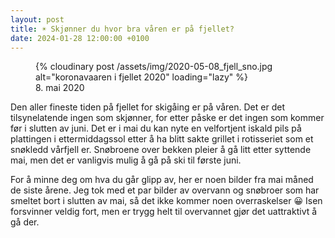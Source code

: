 ```yaml
---
layout: post
title: ☀️ Skjønner du hvor bra våren er på fjellet?
date: 2024-01-28 12:00:00 +0100
---
```


<figure>
{% cloudinary post /assets/img/2020-05-08_fjell_sno.jpg alt="koronavaaren i fjellet 2020" loading="lazy" %}
<figcaption>8. mai 2020</figcaption>
</figure>
Den aller fineste tiden på fjellet for skigåing er på våren. Det er det tilsynelatende ingen som skjønner, for etter påske er det ingen som kommer før i slutten av juni. Det er i mai du kan nyte en velfortjent iskald pils på plattingen i ettermiddagssol etter å ha blitt sakte grillet i rotisseriet som et snøkledd vårfjell er. Snøbroene over bekken pleier å gå litt etter syttende mai, men det er vanligvis mulig å gå på ski til første juni.

For å minne deg om hva du går glipp av, her er noen bilder fra mai måned de siste årene. Jeg tok med et par bilder av overvann og snøbroer som har smeltet bort i slutten av mai, så det ikke kommer noen overraskelser 😀 Isen forsvinner veldig fort, men er trygg helt til overvannet gjør det uattraktivt å gå der.

 <script src="https://cdn.jsdelivr.net/npm/publicalbum@latest/embed-ui.min.js" async></script>
<div class="pa-gallery-player-widget" style="width:100%; height:480px; display:none;"
  data-link="https://photos.app.goo.gl/gSCaM7PRhHLugaWQ8"
  data-title="Mai-måned Holmevann"
  data-description="21 new items added to shared album">
  <object data="https://lh3.googleusercontent.com/pw/ABLVV86GA08NItlD3d_4SQ57syB0OY-iW0mL0_yBjeFQAmeg_5td7Vf-BzVH66e1YgWrV9Hg-fDyf94zVYDzY3w2w3UGg1NKxkI_Un9XiaYg4kHNwpDQ9Ymc=w1920-h1080"></object>
  <object data="https://lh3.googleusercontent.com/pw/ABLVV85QAt6Ubc6vIIDxmv1yfeSAtaubN71lWpIYMh6KA9bhj3aPPpEh7_4vf7yp23KwYB5xkAByp30JtTQllfOLhOjo3XT2xn6mkpcT7cStBTY86P3TKwWu=w1920-h1080"></object>
  <object data="https://lh3.googleusercontent.com/pw/ABLVV86YL9OvGyJtVhkfdJJMigP81t3RuhAs44y5p7NUWJYKiFiCJaduMXwmbR3zTK2iwfgA_ezS8LNkaUSY3E6mLb1canylHjUURJ7iU1MvlWoDKR3UtIqz=w1920-h1080"></object>
  <object data="https://lh3.googleusercontent.com/pw/ABLVV87P2uowXtMUN-HYiwZJy4aeYiTpovo2lcHHlcL1AMxcH9_pKrv7-Bam5DZ5JK0FpW4O2AChAW_ZjH9ZM7uhnPxUA-xPfTyGBo5Z7CiJQ8mg6NZoa1C9=w1920-h1080"></object>
  <object data="https://lh3.googleusercontent.com/pw/ABLVV87qp1iUfz5bCoRJLJt_IHMXtRhyTJuU21iouZl5ZTxSxhpraUftN9sl9zFk8p7jzLyoz3uIf1Zglngt5u2_ZuWDhV-SOXnq87dUbKJj4GtdD5aUkc_p=w1920-h1080"></object>
  <object data="https://lh3.googleusercontent.com/pw/ABLVV86bRdtczfbE7awvq6hEv4FKGwkonTqz1z7pFX-u7AUfxBtlkH8t8ywbpXYOcNr6tXxLB3xwG_7z6kqdhzC5v5G9hRQhgb8_isgkxxmIRmyTqQhCRkhv=w1920-h1080"></object>
  <object data="https://lh3.googleusercontent.com/pw/ABLVV85SaCVTI37MOSTR8Ghnc0kno6l7dSsucqMz4mSWEcEwqpypb-H4X9TDDyL2NWSM60hZLNd8LlXxfMlqTmbD_frD08YeR8P6atxn8wdiIvB1QMZqipBj=w1920-h1080"></object>
  <object data="https://lh3.googleusercontent.com/pw/ABLVV87EO53tmkCQvx6jVhWqeRE0YOfsIF7EMRxl8KWEPAihLElVCQOUzvMZAXJ7Ng4e5zToQu7QZyzxMBG2E9f7umkv0uO3omLp-kvRsEZ4AECt5lqrb18G=w1920-h1080"></object>
  <object data="https://lh3.googleusercontent.com/pw/ABLVV86KBZoiAi1tScx_rEWl5VCmZ6da1lM_R_VH-2LrmV3LDa5vvjLgX_t5Yf-OGQq9zbXyfqz9DCwJLR5H6ilKt8cBxQbIzz6hg_2zfC7lWid5HCxe9Pir=w1920-h1080"></object>
  <object data="https://lh3.googleusercontent.com/pw/ABLVV86Enqtub5eUF1u0Z6mtoNhbcAbU5l8uHN6b7kNC4YALstcFDic1dE8udv0UkH-uAiEXML-C6BTcwaddxNm4BOqIzG9V8ZpkhsqltMqOuhYvWvaDsLzo=w1920-h1080"></object>
  <object data="https://lh3.googleusercontent.com/pw/ABLVV85EY4C8kNVIYALDaA-2maCHKbGqWk8Wf4R9reE60zQI51Hbqn-dStMrgBofg3BdZ1ckzGw6oPWxu7MMOPkWbXceju8DlN3tjvFFVTcDt5a_7EdQj-0q=w1920-h1080"></object>
  <object data="https://lh3.googleusercontent.com/pw/ABLVV86vjsPzH2Soo9CCVVWOv97DpFTjs2cTstSfXuculNCjPK7RjbFO-gRlgTyTtyd2JvoPa36feGotGi-yGubbDtmTeiN5ux8P4WOMxnMrGLIaiC4sZ_Kr=w1920-h1080"></object>
  <object data="https://lh3.googleusercontent.com/pw/ABLVV86rIaYhYjfzWY9-4a8tRxR79c1SiOCYuWswUCXvsA-5gcEIWK3P_guBFaaShNTU9iZDO-54-ZlqfVNodNLDYEjk4BZ3MjirjiXdTgBHmR7rs0XrtSn6=w1920-h1080"></object>
  <object data="https://lh3.googleusercontent.com/pw/ABLVV847iSTLStHNLek4u93rYOPIcB3P5HzERw9uIM2Sz6u_iBlfkLPNAxqDcoI_sVD4c6JbLfrynjjHMgm7ZrDfPqP22--7eSJ3B1kjgco1gCxslt06gCwZ=w1920-h1080"></object>
  <object data="https://lh3.googleusercontent.com/pw/ABLVV85o-D-QYlezAmyNfvUqGfCuc1qV2hlz0BDQMqMhrIl6l2-kMjNHFeLocvVjt7GJQ56IZa71Qocne5W2a0RUfsG3z8sCNtpCYjOekPSBsC5kQImuw9gD=w1920-h1080"></object>
  <object data="https://lh3.googleusercontent.com/pw/ABLVV85fgxUK0vFI0w865jJs2SNNhOZ-wrG_5W-Gp_BHGx9WRm50OkeFt_eNyZcUnmPzxywjgGttu31Xc0kGwftxMYzBF2lras8jA4uf8aaxhJsg_pUSxHlg=w1920-h1080"></object>
  <object data="https://lh3.googleusercontent.com/pw/ABLVV84C6n7-xdbexIZZnwsWe6ZmRPt4_gRVtLbVLWiVHKWwnm0Y4hYAjTKgKv4_01KaHQ7VMIsoDMM-k_kS3gHwOT0ZqBbFBheCwWM-YpNcNTeAu2hlr2PB=w1920-h1080"></object>
</div>
